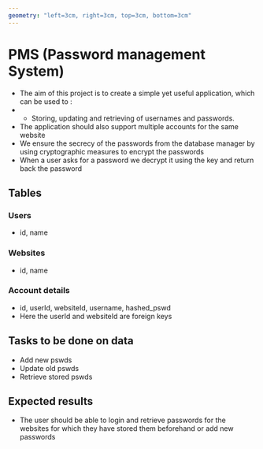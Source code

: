 ```yaml
---
geometry: "left=3cm, right=3cm, top=3cm, bottom=3cm"
---
```

# PMS (Password management System)

* The aim of this project is to create a simple yet useful application, which can be used to : 
* * Storing, updating and retrieving of usernames and passwords.
* The application should also support multiple accounts for the same website
* We ensure the secrecy of the passwords from the database manager by using cryptographic measures
to encrypt the passwords
* When a user asks for a password we decrypt it using the key and return back the password

## Tables

### Users
* id, name 

### Websites
* id, name

### Account details 
* id, userId, websiteId, username, hashed_pswd
* Here the userId and websiteId are foreign keys

## Tasks to be done on data

* Add new pswds
* Update old pswds
* Retrieve stored pswds

## Expected results

* The user should be able to login and retrieve passwords for the websites for
which they have stored them beforehand or add new passwords

